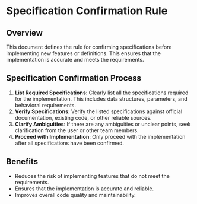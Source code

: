 # Specification Confirmation Rule

## Overview

This document defines the rule for confirming specifications before implementing new features or definitions. This ensures that the implementation is accurate and meets the requirements.

## Specification Confirmation Process

1.  **List Required Specifications**: Clearly list all the specifications required for the implementation. This includes data structures, parameters, and behavioral requirements.
2.  **Verify Specifications**: Verify the listed specifications against official documentation, existing code, or other reliable sources.
3.  **Clarify Ambiguities**: If there are any ambiguities or unclear points, seek clarification from the user or other team members.
4.  **Proceed with Implementation**: Only proceed with the implementation after all specifications have been confirmed.

## Benefits

- Reduces the risk of implementing features that do not meet the requirements.
- Ensures that the implementation is accurate and reliable.
- Improves overall code quality and maintainability.